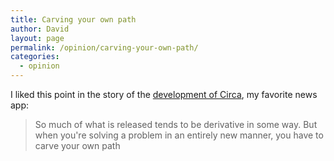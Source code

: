 ```yaml
---
title: Carving your own path
author: David
layout: page
permalink: /opinion/carving-your-own-path/
categories:
  - opinion
---
```

I liked this point in the story of the [development of Circa][1], my favorite news app:

> So much of what is released tends to be derivative in some way. But when you're solving a problem in an entirely new manner, you have to carve your own path

 [1]: http://lifehacker.com/behind-the-app-the-story-of-circa-1576284463
